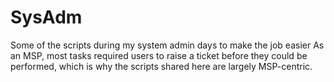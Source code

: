 # SysAdm
 Some of the scripts during my system admin days to make the job easier
 As an MSP, most tasks required users to raise a ticket before they could be performed, which is why the scripts shared here are largely MSP-centric.
